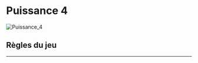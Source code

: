 # Puissance 4

![Puissance_4](https://upload.wikimedia.org/wikipedia/commons/thumb/d/dc/Puissance4_01.svg/langfr-440px-Puissance4_01.svg.png)

## Règles du jeu
-----------------
